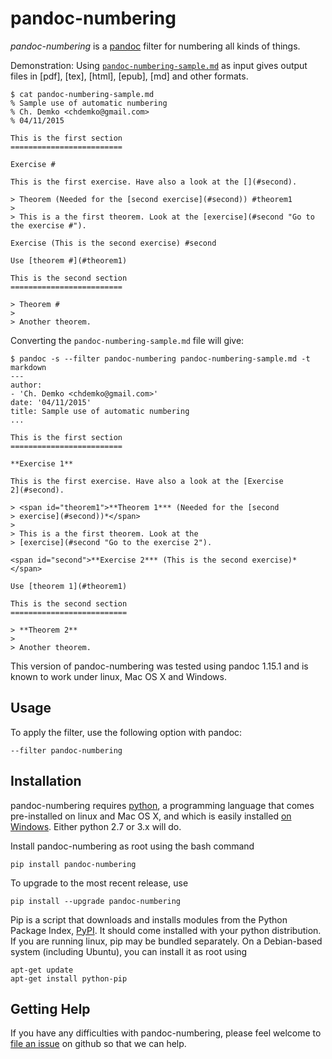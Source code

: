 # pandoc-numbering

*pandoc-numbering* is a [pandoc] filter for numbering all kinds of things.

Demonstration: Using [`pandoc-numbering-sample.md`] as input gives output files in [pdf], [tex], [html], [epub], [md] and other formats.

~~~
$ cat pandoc-numbering-sample.md 
% Sample use of automatic numbering
% Ch. Demko <chdemko@gmail.com>
% 04/11/2015

This is the first section
=========================

Exercise #

This is the first exercise. Have also a look at the [](#second).

> Theorem (Needed for the [second exercise](#second)) #theorem1
> 
> This is a the first theorem. Look at the [exercise](#second "Go to the exercise #").

Exercise (This is the second exercise) #second

Use [theorem #](#theorem1)

This is the second section
=========================

> Theorem #
> 
> Another theorem.
~~~

Converting the `pandoc-numbering-sample.md` file will give:

~~~
$ pandoc -s --filter pandoc-numbering pandoc-numbering-sample.md -t markdown
---
author:
- 'Ch. Demko <chdemko@gmail.com>'
date: '04/11/2015'
title: Sample use of automatic numbering
...

This is the first section
=========================

**Exercise 1**

This is the first exercise. Have also a look at the [Exercise
2](#second).

> <span id="theorem1">**Theorem 1*** (Needed for the [second
> exercise](#second))*</span>
>
> This is a the first theorem. Look at the
> [exercise](#second "Go to the exercise 2").

<span id="second">**Exercise 2*** (This is the second exercise)*</span>

Use [theorem 1](#theorem1)

This is the second section
==========================

> **Theorem 2**
>
> Another theorem.
~~~

This version of pandoc-numbering was tested using pandoc 1.15.1 and is known to work under linux, Mac OS X and Windows.

[pandoc]: http://pandoc.org/
[`pandoc-numbering-sample.md`]: https://raw.githubusercontent.com/chdemko/pandoc-numbering/master/pandoc-numbering-sample.md

Usage
-----

To apply the filter, use the following option with pandoc:

    --filter pandoc-numbering

Installation
------------

pandoc-numbering requires [python], a programming language that comes pre-installed on linux and Mac OS X, and which is easily installed [on Windows].  Either python 2.7 or 3.x will do.

Install pandoc-numbering as root using the bash command

    pip install pandoc-numbering 

To upgrade to the most recent release, use

    pip install --upgrade pandoc-numbering 

Pip is a script that downloads and installs modules from the Python Package Index, [PyPI].  It should come installed with your python distribution.  If you are running linux, pip may be bundled separately.  On a Debian-based system (including Ubuntu), you can install it as root using

    apt-get update
    apt-get install python-pip

[python]: https://www.python.org/
[on Windows]: https://www.python.org/downloads/windows/
[PyPI]: https://pypi.python.org/pypi


Getting Help
------------

If you have any difficulties with pandoc-numbering, please feel welcome to [file an issue] on github so that we can help.

[file an issue]: https://github.com/chdemko/pandoc-numbering/issues
